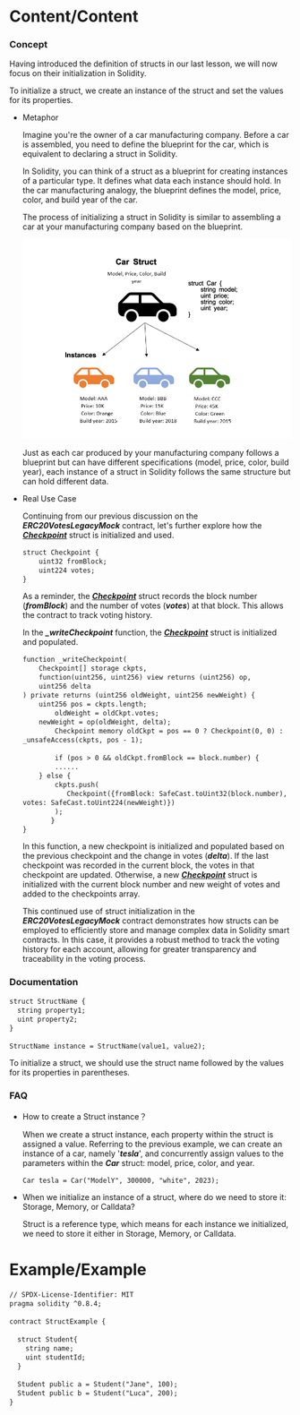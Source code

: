# Content/Content

### Concept

Having introduced the definition of structs in our last lesson, we will now focus on their initialization in Solidity.

To initialize a struct, we create an instance of the struct and set the values for its properties. 

- Metaphor
    
    Imagine you're the owner of a car manufacturing company. Before a car is assembled, you need to define the blueprint for the car, which is equivalent to declaring a struct in Solidity.
    
    In Solidity, you can think of a struct as a blueprint for creating instances of a particular type. It defines what data each instance should hold. In the car manufacturing analogy, the blueprint defines the model, price, color, and build year of the car.
    
    The process of initializing a struct in Solidity is similar to assembling a car at your manufacturing company based on the blueprint.
    
    ![Car_Struct (1).png](./img/2-1.png)
    
    Just as each car produced by your manufacturing company follows a blueprint but can have different specifications (model, price, color, build year), each instance of a struct in Solidity follows the same structure but can hold different data.
    
- Real Use Case
    
    Continuing from our previous discussion on the ***ERC20VotesLegacyMock*** contract, let's further explore how the ***[Checkpoint](https://github.com/OpenZeppelin/openzeppelin-contracts/blob/9e3f4d60c581010c4a3979480e07cc7752f124cc/contracts/mocks/token/ERC20VotesLegacyMock.sol#L15)*** struct is initialized and used.
    
    ```solidity
    struct Checkpoint {
        uint32 fromBlock;
        uint224 votes;
    }
    ```
    
    As a reminder, the ***[Checkpoint](https://github.com/OpenZeppelin/openzeppelin-contracts/blob/9e3f4d60c581010c4a3979480e07cc7752f124cc/contracts/mocks/token/ERC20VotesLegacyMock.sol#L15)*** struct records the block number (***fromBlock***) and the number of votes (***votes***) at that block. This allows the contract to track voting history.
    
    In the ***_writeCheckpoint*** function, the ***[Checkpoint](https://github.com/OpenZeppelin/openzeppelin-contracts/blob/9e3f4d60c581010c4a3979480e07cc7752f124cc/contracts/mocks/token/ERC20VotesLegacyMock.sol#L15)*** struct is initialized and populated.
    
    ```solidity
    function _writeCheckpoint(
        Checkpoint[] storage ckpts,
        function(uint256, uint256) view returns (uint256) op,
        uint256 delta
    ) private returns (uint256 oldWeight, uint256 newWeight) {
        uint256 pos = ckpts.length;
    		oldWeight = oldCkpt.votes;
        newWeight = op(oldWeight, delta);
    		Checkpoint memory oldCkpt = pos == 0 ? Checkpoint(0, 0) : _unsafeAccess(ckpts, pos - 1);
    		    
    		if (pos > 0 && oldCkpt.fromBlock == block.number) {
            ......
        } else {
            ckpts.push(
               Checkpoint({fromBlock: SafeCast.toUint32(block.number), votes: SafeCast.toUint224(newWeight)})
            );
    	   }
    }
    ```
    
    In this function, a new checkpoint is initialized and populated based on the previous checkpoint and the change in votes (***delta***). If the last checkpoint was recorded in the current block, the votes in that checkpoint are updated. Otherwise, a new ***[Checkpoint](https://github.com/OpenZeppelin/openzeppelin-contracts/blob/9e3f4d60c581010c4a3979480e07cc7752f124cc/contracts/mocks/token/ERC20VotesLegacyMock.sol#L15)*** struct is initialized with the current block number and new weight of votes and added to the checkpoints array.
    
    This continued use of struct initialization in the ***ERC20VotesLegacyMock*** contract demonstrates how structs can be employed to efficiently store and manage complex data in Solidity smart contracts. In this case, it provides a robust method to track the voting history for each account, allowing for greater transparency and traceability in the voting process.
    

### Documentation

```solidity
struct StructName {
  string property1;
  uint property2;
}

StructName instance = StructName(value1, value2);
```

To initialize a struct, we should use the struct name followed by the values for its properties in parentheses. 

### FAQ

- How to create a Struct instance？
    
    When we create a struct instance, each property within the struct is assigned a value. Referring to the previous example, we can create an instance of a car, namely '***tesla***', and concurrently assign values to the parameters within the ***Car*** struct: model, price, color, and year.
    
    ```solidity
    Car tesla = Car("ModelY", 300000, "white", 2023);
    ```
    
- When we initialize an instance of a struct, where do we need to store it: Storage, Memory, or Calldata?
    
    Struct is a reference type, which means for each instance we initialized, we need to store it either in Storage, Memory, or Calldata. 
    

# Example/Example

```solidity
// SPDX-License-Identifier: MIT
pragma solidity ^0.8.4;

contract StructExample {

  struct Student{
    string name;
    uint studentId;
  }

  Student public a = Student("Jane", 100);
  Student public b = Student("Luca", 200);
}
```
